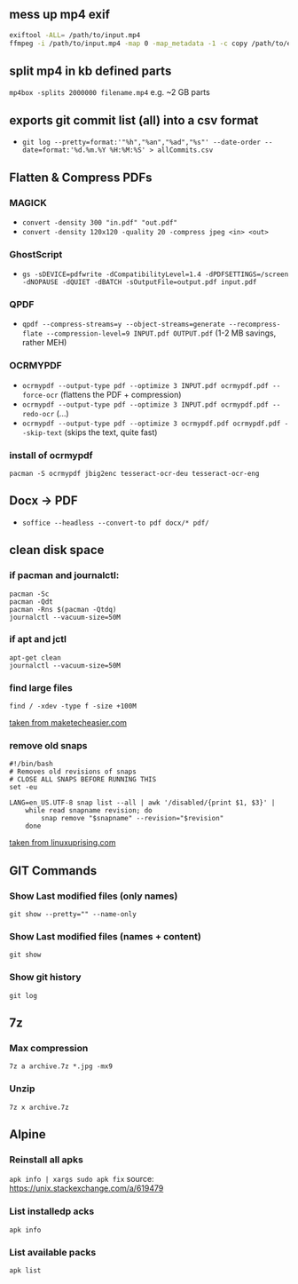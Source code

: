 ## mess up mp4 exif
```bash
exiftool -ALL= /path/to/input.mp4
ffmpeg -i /path/to/input.mp4 -map 0 -map_metadata -1 -c copy /path/to/export.mp4
```
## split mp4 in kb defined parts
`mp4box -splits 2000000 filename.mp4`
e.g. ~2 GB parts

## exports git commit list (all) into a csv format
- `git log --pretty=format:'"%h","%an","%ad","%s"' --date-order --date=format:'%d.%m.%Y %H:%M:%S' > allCommits.csv`

## Flatten & Compress PDFs
### MAGICK
- `convert -density 300 "in.pdf" "out.pdf"`
- `convert -density 120x120 -quality 20 -compress jpeg <in> <out>`
### GhostScript
- `gs -sDEVICE=pdfwrite -dCompatibilityLevel=1.4 -dPDFSETTINGS=/screen -dNOPAUSE -dQUIET -dBATCH -sOutputFile=output.pdf input.pdf`
### QPDF
- `qpdf --compress-streams=y --object-streams=generate --recompress-flate --compression-level=9 INPUT.pdf OUTPUT.pdf` (1-2 MB savings, rather MEH)
### OCRMYPDF
- `ocrmypdf --output-type pdf --optimize 3 INPUT.pdf ocrmypdf.pdf --force-ocr` (flattens the PDF + compression)
- `ocrmypdf --output-type pdf --optimize 3 INPUT.pdf ocrmypdf.pdf --redo-ocr` (...)
- `ocrmypdf --output-type pdf --optimize 3 ocrmypdf.pdf ocrmypdf.pdf --skip-text` (skips the text, quite fast)

### install of ocrmypdf
```
pacman -S ocrmypdf jbig2enc tesseract-ocr-deu tesseract-ocr-eng
```
 
## Docx -> PDF
- `soffice --headless --convert-to pdf docx/* pdf/`

## clean disk space

### if pacman and journalctl:
```
pacman -Sc
pacman -Qdt
pacman -Rns $(pacman -Qtdq)
journalctl --vacuum-size=50M
```

### if apt and jctl
```
apt-get clean
journalctl --vacuum-size=50M
```

### find large files
`find / -xdev -type f -size +100M`

[taken from maketecheasier.com](https://www.maketecheasier.com/find-large-files-linux)

### remove old snaps
```
#!/bin/bash
# Removes old revisions of snaps
# CLOSE ALL SNAPS BEFORE RUNNING THIS
set -eu

LANG=en_US.UTF-8 snap list --all | awk '/disabled/{print $1, $3}' |
    while read snapname revision; do
        snap remove "$snapname" --revision="$revision"
    done
```

[taken from linuxuprising.com](https://www.linuxuprising.com/2019/04/how-to-remove-old-snap-versions-to-free.html)


## GIT Commands
### Show Last modified files (only names)
`git show --pretty="" --name-only`
### Show Last modified files (names + content)
`git show`
### Show git history
`git log`

## 7z
### Max compression
`7z a archive.7z *.jpg -mx9`

### Unzip
`7z x archive.7z`

## Alpine
### Reinstall all apks
`apk info | xargs sudo apk fix`
source: https://unix.stackexchange.com/a/619479

### List installedp acks
`apk info`

### List available packs
`apk list`
